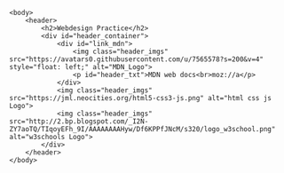 <html>
    <head>
        <meta charset="UTF-8">
        <title>practice_js</title>
        <meta name="description" content="webdesign practice">
        <meta name="keywords" content="HTML, CSS, JavaScript, convert, converter, unit, units">
        <meta name="viewport" content="width=device-width, initial-scale=1.0">
        <link rel="stylesheet" href="style.css">
    </head>

    <body>
        <header>
            <h2>Webdesign Practice</h2>
            <div id="header_container">
                <div id="link_mdn">
                    <img class="header_imgs" src="https://avatars0.githubusercontent.com/u/7565578?s=200&v=4" style="float: left;" alt="MDN_Logo">
                    <p id="header_txt">MDN web docs<br>moz://a</p>
                </div>
                <img class="header_imgs" src="https://jml.neocities.org/html5-css3-js.png" alt="html css js Logo">
                <img class="header_imgs" src="http://2.bp.blogspot.com/_I2N-ZY7aoTQ/TIqoyEFh_9I/AAAAAAAAHyw/Df6KPPfJNcM/s320/logo_w3school.png" alt="w3schools Logo">
            </div>
        </header>
    </body>
</html>
